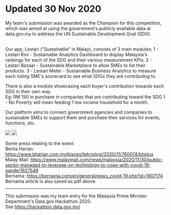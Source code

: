 # Updated 30 Nov 2020
 My team's submission was awarded as the Champion for this competition, which was aimed at using the government's publicly available data at data.gov.my to address the UN Sustainable Development Goal (SDG). <br><br>
 
Our app, Lestari ("Sustainable" in Malay), consists of 3 main modules:
1 - Lestari Kini -  Sustainable Analytics Dashboard to display Malaysia's rankings for each of the SDG and their various measurement KPIs.
2 - Lestari Bazaar - Sustainable Marketplace to allow SMEs to list their products. 
3 - Lestari Meter - Sustainable Business Analytics to measure each listing SME's scorecard to see what SDGs they are contributing to.

There is also a module showcasing each buyer's contribution towards each SDG in their own way. 
<br>Eg: RM 150 in purchase in companies that are contributing toward the SDG 1 - No Poverty will mean feeding 1 low income household for a month.

Our platform aims to connect government agencies and companies to sustainable SMEs to support them and purchase their services for events, functions, etc. 
 
 <img src ='https://github.com/Lenardlim/lestari/blob/master/MAMPU%20Hackathon.png'> 
 <img src ='https://github.com/Lenardlim/lestari_2020/blob/master/lestari%20image.jpg'>
 
Some press relating to the event:<br>
Berita Harian: https://www.bharian.com.my/bisnes/teknologi/2020/11/760074/bhplus <br>
Malay Mail: https://www.malaymail.com/news/malaysia/2020/11/30/public-sector-managed-to-leverage-on-technology-to-cope-with-covid-19-pande/1927549<br>
Bernama: https://bernama.com/en/general/news_covid-19.php?id=1907174<br>
Bernama article is also saved as pdf above
 


---

This submission was my team entry for the Malaysia Prime Minister Department's Data.gov Hackathon 2020. 
<br>See https://hackathon.data.gov.my/

